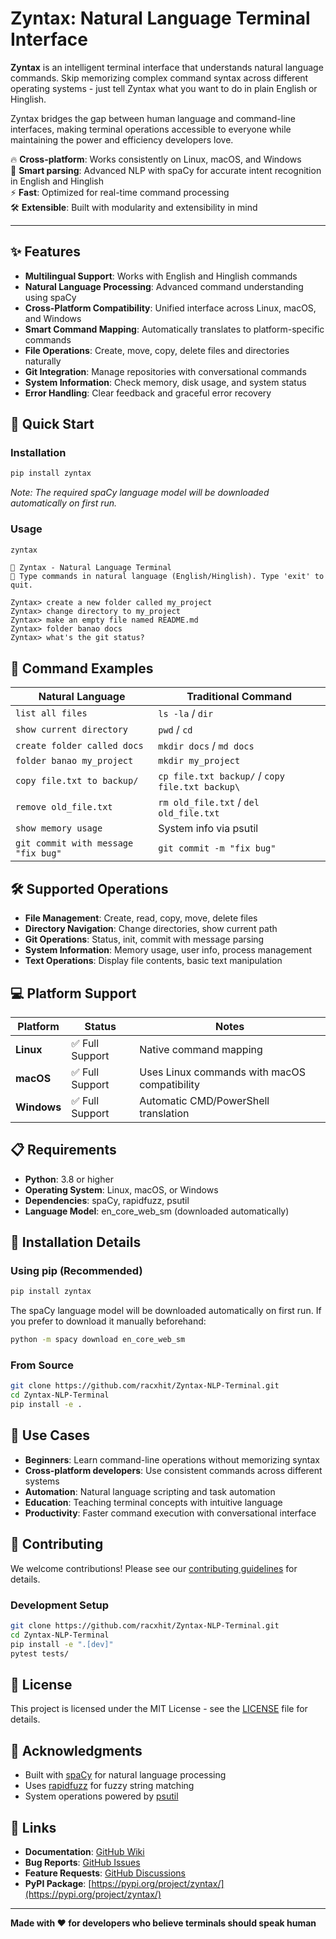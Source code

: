 # Zyntax: Natural Language Terminal Interface

**Zyntax** is an intelligent terminal interface that understands natural language commands. Skip memorizing complex command syntax across different operating systems - just tell Zyntax what you want to do in plain English or Hinglish.

Zyntax bridges the gap between human language and command-line interfaces, making terminal operations accessible to everyone while maintaining the power and efficiency developers love.

🔥 **Cross-platform**: Works consistently on Linux, macOS, and Windows  
🧠 **Smart parsing**: Advanced NLP with spaCy for accurate intent recognition in English and Hinglish  
⚡ **Fast**: Optimized for real-time command processing  
🛠 **Extensible**: Built with modularity and extensibility in mind

---

## ✨ Features

- **Multilingual Support**: Works with English and Hinglish commands
- **Natural Language Processing**: Advanced command understanding using spaCy
- **Cross-Platform Compatibility**: Unified interface across Linux, macOS, and Windows
- **Smart Command Mapping**: Automatically translates to platform-specific commands
- **File Operations**: Create, move, copy, delete files and directories naturally
- **Git Integration**: Manage repositories with conversational commands
- **System Information**: Check memory, disk usage, and system status
- **Error Handling**: Clear feedback and graceful error recovery

## 🚀 Quick Start

### Installation

```bash
pip install zyntax
```

*Note: The required spaCy language model will be downloaded automatically on first run.*

### Usage

```bash
zyntax
```

```
🚀 Zyntax - Natural Language Terminal
💬 Type commands in natural language (English/Hinglish). Type 'exit' to quit.

Zyntax> create a new folder called my_project
Zyntax> change directory to my_project
Zyntax> make an empty file named README.md
Zyntax> folder banao docs
Zyntax> what's the git status?
```

## 📖 Command Examples

| Natural Language | Traditional Command |
|------------------|-------------------|
| `list all files` | `ls -la` / `dir` |
| `show current directory` | `pwd` / `cd` |
| `create folder called docs` | `mkdir docs` / `md docs` |
| `folder banao my_project` | `mkdir my_project` |
| `copy file.txt to backup/` | `cp file.txt backup/` / `copy file.txt backup\` |
| `remove old_file.txt` | `rm old_file.txt` / `del old_file.txt` |
| `show memory usage` | System info via psutil |
| `git commit with message "fix bug"` | `git commit -m "fix bug"` |

## 🛠 Supported Operations

- **File Management**: Create, read, copy, move, delete files
- **Directory Navigation**: Change directories, show current path
- **Git Operations**: Status, init, commit with message parsing
- **System Information**: Memory usage, user info, process management
- **Text Operations**: Display file contents, basic text manipulation

## 💻 Platform Support

| Platform | Status | Notes |
|----------|--------|-------|
| **Linux** | ✅ Full Support | Native command mapping |
| **macOS** | ✅ Full Support | Uses Linux commands with macOS compatibility |
| **Windows** | ✅ Full Support | Automatic CMD/PowerShell translation |

## 📋 Requirements

- **Python**: 3.8 or higher
- **Operating System**: Linux, macOS, or Windows
- **Dependencies**: spaCy, rapidfuzz, psutil
- **Language Model**: en_core_web_sm (downloaded automatically)

## 🔧 Installation Details

### Using pip (Recommended)

```bash
pip install zyntax
```

The spaCy language model will be downloaded automatically on first run. If you prefer to download it manually beforehand:

```bash
python -m spacy download en_core_web_sm
```

### From Source

```bash
git clone https://github.com/racxhit/Zyntax-NLP-Terminal.git
cd Zyntax-NLP-Terminal
pip install -e .
```

## 🎯 Use Cases

- **Beginners**: Learn command-line operations without memorizing syntax
- **Cross-platform developers**: Use consistent commands across different systems
- **Automation**: Natural language scripting and task automation
- **Education**: Teaching terminal concepts with intuitive language
- **Productivity**: Faster command execution with conversational interface

## 🤝 Contributing

We welcome contributions! Please see our [contributing guidelines](https://github.com/racxhit/Zyntax-NLP-Terminal/blob/main/CONTRIBUTING.md) for details.

### Development Setup

```bash
git clone https://github.com/racxhit/Zyntax-NLP-Terminal.git
cd Zyntax-NLP-Terminal
pip install -e ".[dev]"
pytest tests/
```

## 📝 License

This project is licensed under the MIT License - see the [LICENSE](LICENSE) file for details.

## 🙏 Acknowledgments

- Built with [spaCy](https://spacy.io/) for natural language processing
- Uses [rapidfuzz](https://github.com/maxbachmann/RapidFuzz) for fuzzy string matching
- System operations powered by [psutil](https://github.com/giampaolo/psutil)

## 🔗 Links

- **Documentation**: [GitHub Wiki](https://github.com/racxhit/Zyntax-NLP-Terminal/wiki)
- **Bug Reports**: [GitHub Issues](https://github.com/racxhit/Zyntax-NLP-Terminal/issues)
- **Feature Requests**: [GitHub Discussions](https://github.com/racxhit/Zyntax-NLP-Terminal/discussions)
- **PyPI Package**: [https://pypi.org/project/zyntax/](https://pypi.org/project/zyntax/)

---

**Made with ❤️ for developers who believe terminals should speak human**


